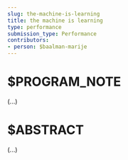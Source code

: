 ```yaml
---
slug: the-machine-is-learning
title: the machine is learning
type: performance
submission_type: Performance
contributors:
- person: $baalman-marije
---
```


# $PROGRAM_NOTE

(...)

# $ABSTRACT

(...)
